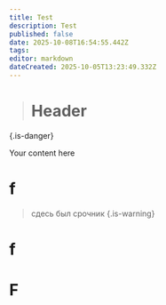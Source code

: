 ```yaml
---
title: Test
description: Test
published: false
date: 2025-10-08T16:54:55.442Z
tags: 
editor: markdown
dateCreated: 2025-10-05T13:23:49.332Z
---
```


> # Header
{.is-danger}

Your content here
# f
> сдесь был срочник
{.is-warning}
# f
# F
<div class="table"></div>